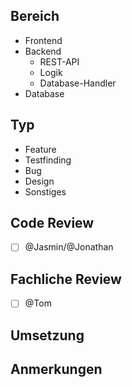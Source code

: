 ## Bereich
<!--- Bitte Unzutreffendes streichen -->
- Frontend
- Backend
   - REST-API
   - Logik
   - Database-Handler
- Database

## Typ
<!--- Bitte Zutreffendes ankreuzen -->
- Feature
- Testfinding
- Bug
- Design
- Sonstiges <!--- gerne spezifizieren -->

## Code Review
- [ ] @Jasmin/@Jonathan

## Fachliche Review
- [ ] @Tom

## Umsetzung
<!--- Bitte kurz beschreiben, wie festgestellt werden kann, ob die Funktion implementiert wurde -->

## Anmerkungen
<!--- Falls wichtige Anmerkungen zu machen sind -->

